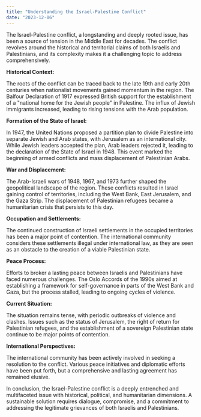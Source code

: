 ```yaml
---
title: "Understanding the Israel-Palestine Conflict"
date: "2023-12-06"
---
```


The Israel-Palestine conflict, a longstanding and deeply rooted issue, has been a source of tension in the Middle East for decades. The conflict revolves around the historical and territorial claims of both Israelis and Palestinians, and its complexity makes it a challenging topic to address comprehensively.

**Historical Context:**

The roots of the conflict can be traced back to the late 19th and early 20th centuries when nationalist movements gained momentum in the region. The Balfour Declaration of 1917 expressed British support for the establishment of a "national home for the Jewish people" in Palestine. The influx of Jewish immigrants increased, leading to rising tensions with the Arab population.

**Formation of the State of Israel:**

In 1947, the United Nations proposed a partition plan to divide Palestine into separate Jewish and Arab states, with Jerusalem as an international city. While Jewish leaders accepted the plan, Arab leaders rejected it, leading to the declaration of the State of Israel in 1948. This event marked the beginning of armed conflicts and mass displacement of Palestinian Arabs.

**War and Displacement:**

The Arab-Israeli wars of 1948, 1967, and 1973 further shaped the geopolitical landscape of the region. These conflicts resulted in Israel gaining control of territories, including the West Bank, East Jerusalem, and the Gaza Strip. The displacement of Palestinian refugees became a humanitarian crisis that persists to this day.

**Occupation and Settlements:**

The continued construction of Israeli settlements in the occupied territories has been a major point of contention. The international community considers these settlements illegal under international law, as they are seen as an obstacle to the creation of a viable Palestinian state.

**Peace Process:**

Efforts to broker a lasting peace between Israelis and Palestinians have faced numerous challenges. The Oslo Accords of the 1990s aimed at establishing a framework for self-governance in parts of the West Bank and Gaza, but the process stalled, leading to ongoing cycles of violence.

**Current Situation:**

The situation remains tense, with periodic outbreaks of violence and clashes. Issues such as the status of Jerusalem, the right of return for Palestinian refugees, and the establishment of a sovereign Palestinian state continue to be major points of contention.

**International Perspectives:**

The international community has been actively involved in seeking a resolution to the conflict. Various peace initiatives and diplomatic efforts have been put forth, but a comprehensive and lasting agreement has remained elusive.

In conclusion, the Israel-Palestine conflict is a deeply entrenched and multifaceted issue with historical, political, and humanitarian dimensions. A sustainable solution requires dialogue, compromise, and a commitment to addressing the legitimate grievances of both Israelis and Palestinians.
